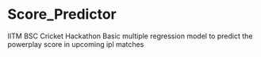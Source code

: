 # Score_Predictor
IITM BSC Cricket Hackathon
Basic multiple regression model to predict the powerplay score in upcoming ipl matches
